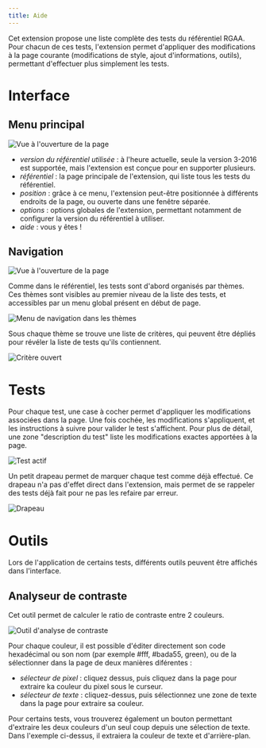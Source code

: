 ```yaml
---
title: Aide
---
```


Cet extension propose une liste complète des tests du référentiel RGAA.
Pour chacun de ces tests, l'extension permet d'appliquer des modifications à la page courante (modifications de style, ajout d'informations, outils), permettant d'effectuer plus simplement les tests.

# Interface

## Menu principal

![Vue à l'ouverture de la page](page://menu.png)

* *version du référentiel utilisée* : à l'heure actuelle, seule la version 3-2016 est supportée, mais l'extension est conçue pour en supporter plusieurs.
* *référentiel* : la page principale de l'extension, qui liste tous les tests du référentiel.
* *position* : grâce à ce menu, l'extension peut-être positionnée à différents endroits de la page, ou ouverte dans une fenêtre séparée.
* *options* : options globales de l'extension, permettant notamment de configurer la version du référentiel à utiliser.
* *aide* : vous y êtes !

## Navigation

![Vue à l'ouverture de la page](page://reference.png)

Comme dans le référentiel, les tests sont d'abord organisés par thèmes.
Ces thèmes sont visibles au premier niveau de la liste des tests, et accessibles par un menu global présent en début de page.

![Menu de navigation dans les thèmes](page://themes.png)

Sous chaque thème se trouve une liste de critères, qui peuvent être dépliés pour révéler la liste de tests qu'ils contiennent.

![Critère ouvert](page://criterion.png)

# Tests

Pour chaque test, une case à cocher permet d'appliquer les modifications associées dans la page. Une fois cochée, les modifications s'appliquent, et les instructions à suivre pour valider le test s'affichent. Pour plus de détail, une zone "description du test" liste les modifications exactes apportées à la page.

![Test actif](page://test.png)

Un petit drapeau permet de marquer chaque test comme déjà effectué.
Ce drapeau n'a pas d'effet direct dans l'extension, mais permet de se rappeler des tests déjà fait pour ne pas les refaire par erreur.

![Drapeau](page://flag.png)

# Outils

Lors de l'application de certains tests, différents outils peuvent être affichés dans l'interface.

## Analyseur de contraste

Cet outil permet de calculer le ratio de contraste entre 2 couleurs.

![Outil d'analyse de contraste](page://color-contrast.png)

Pour chaque couleur, il est possible d'éditer directement son code hexadécimal ou son nom (par exemple #fff, #bada55, green), ou de la sélectionner dans la page de deux manières diférentes :
* *sélecteur de pixel* : cliquez dessus, puis cliquez dans la page pour extraire ka couleur du pixel sous le curseur.
* *sélecteur de texte* : cliquez-dessus, puis sélectionnez une zone de texte dans la page pour extraire sa couleur.

Pour certains tests, vous trouverez également un bouton permettant d'extraire les deux couleurs d'un seul coup depuis une sélection de texte. Dans l'exemple ci-dessus, il extraiera la couleur de texte et d'arrière-plan.
